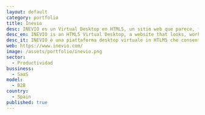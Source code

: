 ```yaml
---
layout: default
category: portfolio
title: Inevio
desc: INEVIO es un Virtual Desktop en HTML5, un sitio web que parece, funciona y siente como un ordenador real.
desc_en: INEVIO is an HTML5 Virtual Desktop, a website that looks, works and feels like a real computer.
desc_it: INEVIO è una piattaforma desktop virtuale in HTLM5 che consente l’utilizzo di applicazioni con la stessa esperienza utente di un computer reale.
web: https://www.inevio.com/
image: /assets/portfolio/inevio.png
sector: 
  - Productividad
bussiness: 
  - SaaS
model:
  - B2B
country: 
  - Spain
published: true
---
```


